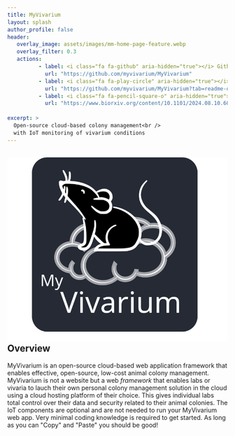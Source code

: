 ```yaml
---
title: MyVivarium
layout: splash
author_profile: false
header:
   overlay_image: assets/images/mm-home-page-feature.webp
   overlay_filter: 0.3
   actions:
          - label: <i class="fa fa-github" aria-hidden="true"></i> Github
            url: "https://github.com/myvivarium/MyVivarium"
          - label: <i class="fa fa-play-circle" aria-hidden="true"></i> Get started
            url: "https://github.com/myvivarium/MyVivarium?tab=readme-ov-file#myvivarium"
          - label: <i class="fa fa-pencil-square-o" aria-hidden="true"></i> Preprint
            url: "https://www.biorxiv.org/content/10.1101/2024.08.10.607395v1.full"
            
excerpt: >
  Open-source cloud-based colony management<br />
  with IoT monitoring of vivarium conditions
---
```

<section id="reactive">
  <div class="splash-header">
    <div class="splash-image">
      <div style="float: left; margin-right 1em;">
        <img src="/assets/images/Picture45.svg" />
      </div>
    </div>
    <div class="splash-block">
      <h2>Overview</h2>
      <p>MyVivarium is an open-source cloud-based web application framework that enables effective, open-source, low-cost animal colony management. MyVivarium is not a website but a web <i>framework</i> that enables labs or vivaria to lauch their own personal colony management solution in the cloud using a cloud hosting platform of their choice. This gives individual labs total control over their data and security related to their animal colonies. The IoT components are optional and are not needed to run your MyVivarium web app. Very minimal coding knowledge is required to get started. As long as you can "Copy" and "Paste" you should be good!</p>
    </div>
  </div>
</section>
